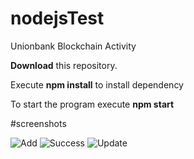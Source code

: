 # nodejsTest
Unionbank Blockchain Activity

**Download** this repository.

Execute **npm install** to install dependency

To start the program execute **npm start**

#screenshots

![Add](https://raw.githubusercontent.com/ariesbrylle-bms/nodejsTest/master/screenshots/screencapture-localhost-3300-vue-2018-10-24-17_19_43.png)
![Success](https://raw.githubusercontent.com/ariesbrylle-bms/nodejsTest/master/screenshots/screencapture-localhost-3300-vue-2018-10-24-17_19_57.png)
![Update](https://raw.githubusercontent.com/ariesbrylle-bms/nodejsTest/master/screenshots/screencapture-localhost-3300-vue-2018-10-24-17_20_08.png)
